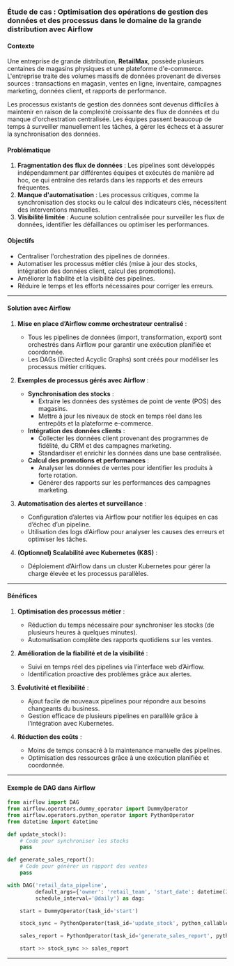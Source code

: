 ### Étude de cas : Optimisation des opérations de gestion des données et des processus dans le domaine de la grande distribution avec Airflow

#### **Contexte**
Une entreprise de grande distribution, **RetailMax**, possède plusieurs centaines de magasins physiques et une plateforme d'e-commerce. L'entreprise traite des volumes massifs de données provenant de diverses sources : transactions en magasin, ventes en ligne, inventaire, campagnes marketing, données client, et rapports de performance.

Les processus existants de gestion des données sont devenus difficiles à maintenir en raison de la complexité croissante des flux de données et du manque d'orchestration centralisée. Les équipes passent beaucoup de temps à surveiller manuellement les tâches, à gérer les échecs et à assurer la synchronisation des données.

#### **Problématique**
1. **Fragmentation des flux de données** : Les pipelines sont développés indépendamment par différentes équipes et exécutés de manière ad hoc, ce qui entraîne des retards dans les rapports et des erreurs fréquentes.
2. **Manque d'automatisation** : Les processus critiques, comme la synchronisation des stocks ou le calcul des indicateurs clés, nécessitent des interventions manuelles.
3. **Visibilité limitée** : Aucune solution centralisée pour surveiller les flux de données, identifier les défaillances ou optimiser les performances.

#### **Objectifs**
- Centraliser l'orchestration des pipelines de données.
- Automatiser les processus métier clés (mise à jour des stocks, intégration des données client, calcul des promotions).
- Améliorer la fiabilité et la visibilité des pipelines.
- Réduire le temps et les efforts nécessaires pour corriger les erreurs.

---

#### **Solution avec Airflow**
1. **Mise en place d’Airflow comme orchestrateur centralisé** :
   - Tous les pipelines de données (import, transformation, export) sont orchestrés dans Airflow pour garantir une exécution planifiée et coordonnée.
   - Les DAGs (Directed Acyclic Graphs) sont créés pour modéliser les processus métier critiques.

2. **Exemples de processus gérés avec Airflow** :
   - **Synchronisation des stocks** :
     - Extraire les données des systèmes de point de vente (POS) des magasins.
     - Mettre à jour les niveaux de stock en temps réel dans les entrepôts et la plateforme e-commerce.
   - **Intégration des données clients** :
     - Collecter les données client provenant des programmes de fidélité, du CRM et des campagnes marketing.
     - Standardiser et enrichir les données dans une base centralisée.
   - **Calcul des promotions et performances** :
     - Analyser les données de ventes pour identifier les produits à forte rotation.
     - Générer des rapports sur les performances des campagnes marketing.

3. **Automatisation des alertes et surveillance** :
   - Configuration d’alertes via Airflow pour notifier les équipes en cas d’échec d’un pipeline.
   - Utilisation des logs d’Airflow pour analyser les causes des erreurs et optimiser les tâches.

4. **(Optionnel) Scalabilité avec Kubernetes (K8S)** :
   - Déploiement d’Airflow dans un cluster Kubernetes pour gérer la charge élevée et les processus parallèles.

---

#### **Bénéfices**
1. **Optimisation des processus métier** :
   - Réduction du temps nécessaire pour synchroniser les stocks (de plusieurs heures à quelques minutes).
   - Automatisation complète des rapports quotidiens sur les ventes.

2. **Amélioration de la fiabilité et de la visibilité** :
   - Suivi en temps réel des pipelines via l’interface web d’Airflow.
   - Identification proactive des problèmes grâce aux alertes.

3. **Évolutivité et flexibilité** :
   - Ajout facile de nouveaux pipelines pour répondre aux besoins changeants du business.
   - Gestion efficace de plusieurs pipelines en parallèle grâce à l’intégration avec Kubernetes.

4. **Réduction des coûts** :
   - Moins de temps consacré à la maintenance manuelle des pipelines.
   - Optimisation des ressources grâce à une exécution planifiée et coordonnée.

---

#### **Exemple de DAG dans Airflow**
```python
from airflow import DAG
from airflow.operators.dummy_operator import DummyOperator
from airflow.operators.python_operator import PythonOperator
from datetime import datetime

def update_stock():
    # Code pour synchroniser les stocks
    pass

def generate_sales_report():
    # Code pour générer un rapport des ventes
    pass

with DAG('retail_data_pipeline',
         default_args={'owner': 'retail_team', 'start_date': datetime(2023, 1, 1)},
         schedule_interval='@daily') as dag:

    start = DummyOperator(task_id='start')

    stock_sync = PythonOperator(task_id='update_stock', python_callable=update_stock)

    sales_report = PythonOperator(task_id='generate_sales_report', python_callable=generate_sales_report)

    start >> stock_sync >> sales_report
```

---
